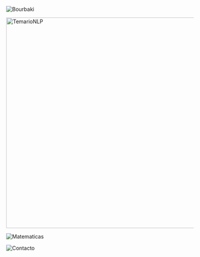 ![Bourbaki](https://github.com/contepablod/NLP_Bourbaki/assets/80008587/70d3e8d5-407f-4c90-8e50-98d391612a1d)

<img width="565" alt="TemarioNLP" src="https://github.com/contepablod/NLP_Bourbaki/assets/80008587/61eed5f3-383a-4e1d-934f-68a871688a43">

![Matematicas](https://github.com/contepablod/NLP_Bourbaki/assets/80008587/e672df76-173e-46e7-b835-74b900f68eb0)

![Contacto](https://github.com/contepablod/NLP_Bourbaki/assets/80008587/b365771d-4bc5-445d-b0b2-a634e21df1b2)
